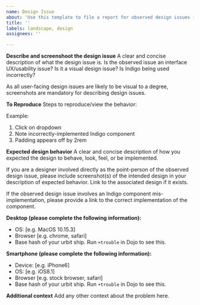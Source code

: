 ```yaml
---
name: Design Issue
about: 'Use this template to file a report for observed design issues in Landscape. Design issues may include UX/experiential issues, visual design issues, or Indigo implementation issues.'
title: ''
labels: landscape, design
assignees: ''

---
```


**Describe and screenshoot the design issue**
A clear and concise description of what the design issue is. 
Is the observed issue an interface UX/usability issue? Is it a visual design issue? Is Indigo being used incorrectly?

As all user-facing design issues are likely to be visual to a degree, screenshots are mandatory for describing design issues.

**To Reproduce**
Steps to reproduce/view the behavior:

Example:
1. Click on dropdown
2. Note incorrectly-implemented Indigo component
4. Padding appears off by 2rem

**Expected design behavior**
A clear and concise description of how you expected the design to behave, look, feel, or be implemented.

If you are a designer involved directly as the point-person of the observed design issue, please include screenshot(s) of the intended design in your description of expected behavior. Link to the associated design if it exists.

If the observed design issue involves an Indigo component mis-implementation, please provide a link to the correct implementation of the component.

**Desktop (please complete the following information):**
 - OS: [e.g. MacOS 10.15.3]
 - Browser [e.g. chrome, safari]
 - Base hash of your urbit ship. Run `+trouble` in Dojo to see this.

**Smartphone (please complete the following information):**
 - Device: [e.g. iPhone6]
 - OS: [e.g. iOS8.1]
 - Browser [e.g. stock browser, safari]
 - Base hash of your urbit ship. Run `+trouble` in Dojo to see this.

**Additional context**
Add any other context about the problem here.
